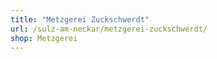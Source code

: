 ```yaml
---
title: "Metzgerei Zuckschwerdt"
url: /sulz-am-neckar/metzgerei-zuckschwerdt/
shop: Metzgerei
---
```

